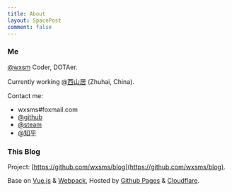 ```yaml
---
title: About
layout: SpacePost
comment: false
---
```


### Me

[@wxsm](https://github.com/wxsms) Coder, DOTAer.

Currently working [@西山居](https://www.xishanju.com/) (Zhuhai, China).

Contact me:

* wxsms#foxmail.com
* [@github](https://github.com/wxsms)
* [@steam](http://steamcommunity.com/id/wxsm/)
* [@知乎](https://www.zhihu.com/people/wxsm)

### This Blog

Project: [https://github.com/wxsms/blog](https://github.com/wxsms/blog).

Base on [Vue.js](https://vuejs.org/) & [Webpack](https://webpack.github.io/), Hosted by [Github Pages](https://pages.github.com/) & [Cloudflare](https://www.cloudflare.com/).
